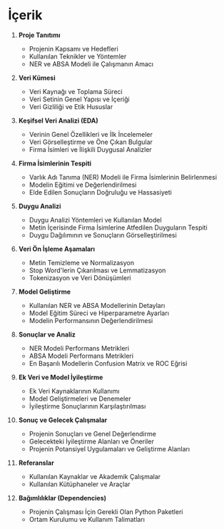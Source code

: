# İçerik

1. **Proje Tanıtımı**
   - Projenin Kapsamı ve Hedefleri
   - Kullanılan Teknikler ve Yöntemler
   - NER ve ABSA Modeli ile Çalışmanın Amacı

2. **Veri Kümesi**
   - Veri Kaynağı ve Toplama Süreci
   - Veri Setinin Genel Yapısı ve İçeriği
   - Veri Gizliliği ve Etik Hususlar

3. **Keşifsel Veri Analizi (EDA)**
   - Verinin Genel Özellikleri ve İlk İncelemeler
   - Veri Görselleştirme ve Öne Çıkan Bulgular
   - Firma İsimleri ve İlişkili Duygusal Analizler

4. **Firma İsimlerinin Tespiti**
   - Varlık Adı Tanıma (NER) Modeli ile Firma İsimlerinin Belirlenmesi
   - Modelin Eğitimi ve Değerlendirilmesi
   - Elde Edilen Sonuçların Doğruluğu ve Hassasiyeti

5. **Duygu Analizi**
   - Duygu Analizi Yöntemleri ve Kullanılan Model
   - Metin İçerisinde Firma İsimlerine Atfedilen Duyguların Tespiti
   - Duygu Dağılımının ve Sonuçların Görselleştirilmesi

6. **Veri Ön İşleme Aşamaları**
   - Metin Temizleme ve Normalizasyon
   - Stop Word'lerin Çıkarılması ve Lemmatizasyon
   - Tokenizasyon ve Veri Dönüşümleri

7. **Model Geliştirme**
   - Kullanılan NER ve ABSA Modellerinin Detayları
   - Model Eğitim Süreci ve Hiperparametre Ayarları
   - Modelin Performansının Değerlendirilmesi

8. **Sonuçlar ve Analiz**
   - NER Modeli Performans Metrikleri
   - ABSA Modeli Performans Metrikleri
   - En Başarılı Modellerin Confusion Matrix ve ROC Eğrisi

9. **Ek Veri ve Model İyileştirme**
   - Ek Veri Kaynaklarının Kullanımı
   - Model Geliştirmeleri ve Denemeler
   - İyileştirme Sonuçlarının Karşılaştırılması

10. **Sonuç ve Gelecek Çalışmalar**
    - Projenin Sonuçları ve Genel Değerlendirme
    - Gelecekteki İyileştirme Alanları ve Öneriler
    - Projenin Potansiyel Uygulamaları ve Geliştirme Alanları

11. **Referanslar**
    - Kullanılan Kaynaklar ve Akademik Çalışmalar
    - Kullanılan Kütüphaneler ve Araçlar

12. **Bağımlılıklar (Dependencies)**
    - Projenin Çalışması İçin Gerekli Olan Python Paketleri
    - Ortam Kurulumu ve Kullanım Talimatları
